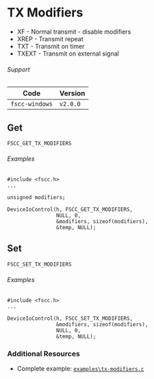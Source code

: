 # TX Modifiers

- XF - Normal transmit - disable modifiers
- XREP - Transmit repeat
- TXT - Transmit on timer
- TXEXT - Transmit on external signal

###### Support
| Code           | Version
| -------------- | --------
| `fscc-windows` | `v2.0.0` 

## Get
```c
FSCC_GET_TX_MODIFIERS
```

###### Examples
```
#include <fscc.h>
...

unsigned modifiers;

DeviceIoControl(h, FSCC_GET_TX_MODIFIERS, 
				NULL, 0, 
				&modifiers, sizeof(modifiers), 
				&temp, NULL);	
```


## Set
```c
FSCC_SET_TX_MODIFIERS
```

###### Examples
```
#include <fscc.h>
...

DeviceIoControl(h, FSCC_SET_TX_MODIFIERS, 
				&modifiers, sizeof(modifiers), 
				NULL, 0, 
				&temp, NULL);
```


### Additional Resources
- Complete example: [`examples\tx-modifiers.c`](https://github.com/commtech/fscc-windows/blob/master/examples/tx-modifiers.c)
